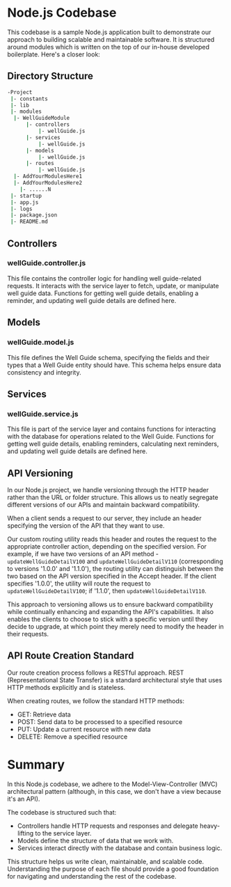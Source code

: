 # Node.js Codebase

This codebase is a sample Node.js application built to demonstrate our approach to building scalable and maintainable software. It is structured around modules which is written on the top of our in-house developed  boilerplate. Here's a closer look:

## Directory Structure
```bash
-Project
 |- constants
 |- lib
 |- modules
  |- WellGuideModule
      |- controllers
          |- wellGuide.js
      |- services
          |- wellGuide.js
      |- models
          |- wellGuide.js
      |- routes
          |- wellGuide.js
  |- AddYourModulesHere1 
  |- AddYourModulesHere2
    |- ......N
 |- startup
 |- app.js
 |- logs
 |- package.json
 |- README.md
```
## Controllers

### wellGuide.controller.js

This file contains the controller logic for handling well guide-related requests. It interacts with the service layer to fetch, update, or manipulate well guide data. Functions for getting well guide details, enabling a reminder, and updating well guide details are defined here.

## Models

### wellGuide.model.js

This file defines the Well Guide schema, specifying the fields and their types that a Well Guide entity should have. This schema helps ensure data consistency and integrity.

## Services

### wellGuide.service.js

This file is part of the service layer and contains functions for interacting with the database for operations related to the Well Guide. Functions for getting well guide details, enabling reminders, calculating next reminders, and updating well guide details are defined here.

## API Versioning

In our Node.js project, we handle versioning through the HTTP header rather than the URL or folder structure. This allows us to neatly segregate different versions of our APIs and maintain backward compatibility. 

When a client sends a request to our server, they include an header specifying the version of the API that they want to use.

Our custom routing utility reads this header and routes the request to the appropriate controller action, depending on the specified version. For example, if we have two versions of an API method - `updateWellGuideDetailV100` and `updateWellGuideDetailV110` (corresponding to versions '1.0.0' and '1.1.0'), the routing utility can distinguish between the two based on the API version specified in the Accept header. If the client specifies '1.0.0', the utility will route the request to `updateWellGuideDetailV100`; if '1.1.0', then `updateWellGuideDetailV110`.

This approach to versioning allows us to ensure backward compatibility while continually enhancing and expanding the API's capabilities. It also enables the clients to choose to stick with a specific version until they decide to upgrade, at which point they merely need to modify the header in their requests.

## API Route Creation Standard

Our route creation process follows a RESTful approach. REST (Representational State Transfer) is a standard architectural style that uses HTTP methods explicitly and is stateless.

When creating routes, we follow the standard HTTP methods:

- GET: Retrieve data
- POST: Send data to be processed to a specified resource
- PUT: Update a current resource with new data
- DELETE: Remove a specified resource

# Summary

In this Node.js codebase, we adhere to the Model-View-Controller (MVC) architectural pattern (although, in this case, we don't have a view because it's an API). 

The codebase is structured such that:

- Controllers handle HTTP requests and responses and delegate heavy-lifting to the service layer.
- Models define the structure of data that we work with.
- Services interact directly with the database and contain business logic.

This structure helps us write clean, maintainable, and scalable code. Understanding the purpose of each file should provide a good foundation for navigating and understanding the rest of the codebase.
